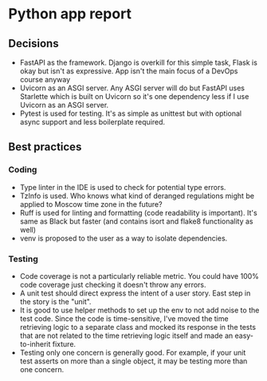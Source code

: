 # Python app report

## Decisions

- FastAPI as the framework. Django is overkill for this simple task, Flask is okay but isn't as expressive. App isn't the main focus of a DevOps course anyway
- Uvicorn as an ASGI server. Any ASGI server will do but FastAPI uses Starlette which is built on Uvicorn so it's one dependency less if I use Uvicorn as an ASGI server.
- Pytest is used for testing. It's as simple as unittest but with optional async support and less boilerplate required.

## Best practices

### Coding

- Type linter in the IDE is used to check for potential type errors.
- TzInfo is used. Who knows what kind of deranged regulations might be applied to Moscow time zone in the future?
- Ruff is used for linting and formatting (code readability is important). It's same as Black but faster (and contains isort and flake8 functionality as well)
- venv is proposed to the user as a way to isolate dependencies.

### Testing

- Code coverage is not a particularly reliable metric. You could have 100% code coverage just checking it doesn't throw any errors.
- A unit test should direct express the intent of a user story. East step in the story is the "unit".
- It is good to use helper methods to set up the env to not add noise to the test code. Since the code is time-sensitive, I've moved the time retrieving logic to a separate class and mocked its response in the tests that are not related to the time retrieving logic itself and made an easy-to-inherit fixture.
- Testing only one concern is generally good. For example, if your unit test asserts on more than a single object, it may be testing more than one concern.

